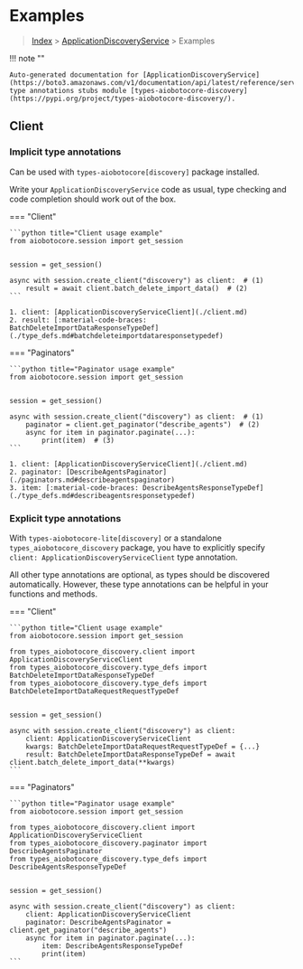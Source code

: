 # Examples

> [Index](../README.md) > [ApplicationDiscoveryService](./README.md) > Examples

!!! note ""

    Auto-generated documentation for [ApplicationDiscoveryService](https://boto3.amazonaws.com/v1/documentation/api/latest/reference/services/discovery.html#ApplicationDiscoveryService)
    type annotations stubs module [types-aiobotocore-discovery](https://pypi.org/project/types-aiobotocore-discovery/).

## Client

### Implicit type annotations

Can be used with `types-aiobotocore[discovery]` package installed.

Write your `ApplicationDiscoveryService` code as usual,
type checking and code completion should work out of the box.



=== "Client"

    ```python title="Client usage example"
    from aiobotocore.session import get_session


    session = get_session()

    async with session.create_client("discovery") as client:  # (1)
        result = await client.batch_delete_import_data()  # (2)
    ```

    1. client: [ApplicationDiscoveryServiceClient](./client.md)
    2. result: [:material-code-braces: BatchDeleteImportDataResponseTypeDef](./type_defs.md#batchdeleteimportdataresponsetypedef) 



=== "Paginators"

    ```python title="Paginator usage example"
    from aiobotocore.session import get_session


    session = get_session()

    async with session.create_client("discovery") as client:  # (1)
        paginator = client.get_paginator("describe_agents")  # (2)
        async for item in paginator.paginate(...):
            print(item)  # (3)
    ```

    1. client: [ApplicationDiscoveryServiceClient](./client.md)
    2. paginator: [DescribeAgentsPaginator](./paginators.md#describeagentspaginator)
    3. item: [:material-code-braces: DescribeAgentsResponseTypeDef](./type_defs.md#describeagentsresponsetypedef) 




### Explicit type annotations

With `types-aiobotocore-lite[discovery]`
or a standalone `types_aiobotocore_discovery` package, you have to explicitly specify
`client: ApplicationDiscoveryServiceClient` type annotation.

All other type annotations are optional, as types should be discovered automatically.
However, these type annotations can be helpful in your functions and methods.


=== "Client"

    ```python title="Client usage example"
    from aiobotocore.session import get_session

    from types_aiobotocore_discovery.client import ApplicationDiscoveryServiceClient
    from types_aiobotocore_discovery.type_defs import BatchDeleteImportDataResponseTypeDef
    from types_aiobotocore_discovery.type_defs import BatchDeleteImportDataRequestRequestTypeDef


    session = get_session()

    async with session.create_client("discovery") as client:
        client: ApplicationDiscoveryServiceClient
        kwargs: BatchDeleteImportDataRequestRequestTypeDef = {...}
        result: BatchDeleteImportDataResponseTypeDef = await client.batch_delete_import_data(**kwargs)
    ```



=== "Paginators"

    ```python title="Paginator usage example"
    from aiobotocore.session import get_session

    from types_aiobotocore_discovery.client import ApplicationDiscoveryServiceClient
    from types_aiobotocore_discovery.paginator import DescribeAgentsPaginator
    from types_aiobotocore_discovery.type_defs import DescribeAgentsResponseTypeDef


    session = get_session()

    async with session.create_client("discovery") as client:
        client: ApplicationDiscoveryServiceClient
        paginator: DescribeAgentsPaginator = client.get_paginator("describe_agents")
        async for item in paginator.paginate(...):
            item: DescribeAgentsResponseTypeDef
            print(item)
    ```


